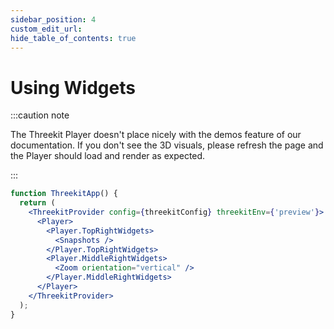 ```yaml
---
sidebar_position: 4
custom_edit_url:
hide_table_of_contents: true
---
```


# Using Widgets

:::caution note

The Threekit Player doesn't place nicely with the demos feature of our documentation. If you don't see the 3D visuals, please refresh the page and the Player should load and render as expected.

:::

```jsx live
function ThreekitApp() {
  return (
    <ThreekitProvider config={threekitConfig} threekitEnv={'preview'}>
      <Player>
        <Player.TopRightWidgets>
          <Snapshots />
        </Player.TopRightWidgets>
        <Player.MiddleRightWidgets>
          <Zoom orientation="vertical" />
        </Player.MiddleRightWidgets>
      </Player>
    </ThreekitProvider>
  );
}
```
